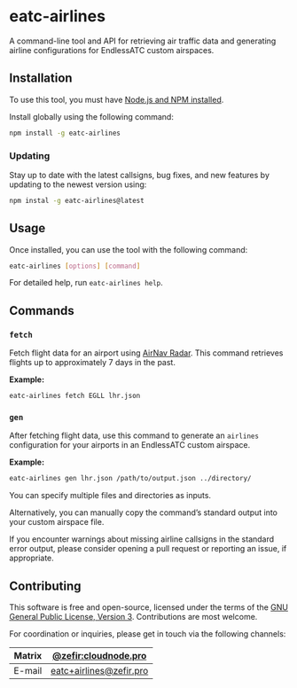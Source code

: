 # eatc-airlines

A command-line tool and API for retrieving air traffic data and generating airline configurations for EndlessATC custom
airspaces.

## Installation

To use this tool, you must have [Node.js and NPM installed](https://nodejs.org/en/download/).

Install globally using the following command:

```sh
npm install -g eatc-airlines
```

### Updating

Stay up to date with the latest callsigns, bug fixes, and new features by updating to the newest version using:

```sh
npm instal -g eatc-airlines@latest
```

## Usage

Once installed, you can use the tool with the following command:

```sh
eatc-airlines [options] [command]
```

For detailed help, run `eatc-airlines help`.

## Commands

### `fetch`

Fetch flight data for an airport using [AirNav Radar](https://airnavradar.com). This command retrieves flights up to
approximately 7 days in the past.

**Example:**

```sh
eatc-airlines fetch EGLL lhr.json
```

### `gen`

After fetching flight data, use this command to generate an `airlines` configuration for your airports in an EndlessATC
custom airspace.

**Example:**

```sh
eatc-airlines gen lhr.json /path/to/output.json ../directory/
```

You can specify multiple files and directories as inputs.

Alternatively, you can manually copy the command’s standard output into your custom airspace file.

If you encounter warnings about missing airline callsigns in the standard error output, please consider opening a pull
request or reporting an issue, if appropriate.

## Contributing

This software is free and open-source, licensed under the terms of
the [GNU General Public License, Version 3](https://www.gnu.org/licenses/gpl-3.0.en.html). Contributions are most
welcome.

For coordination or inquiries, please get in touch via the following channels:

| Matrix | [@zefir:cloudnode.pro](https://matrix.to/#/@zefir:cloudnode.pro) |
|--------|------------------------------------------------------------------|
| E-mail | [eatc+airlines@zefir.pro](mailto:eatc+airlines@zefir.pro)        |
